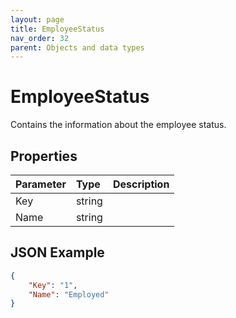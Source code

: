 ```yaml
---
layout: page
title: EmployeeStatus
nav_order: 32
parent: Objects and data types
---
```


# EmployeeStatus

Contains the information about the employee status.

## Properties

| Parameter | Type   | Description                                                 |
|:----------|:-------|:------------------------------------------------------------|
| Key | string |     |
| Name | string |     |

## JSON Example

```json
{
    "Key": "1",
    "Name": "Employed"
}
```
